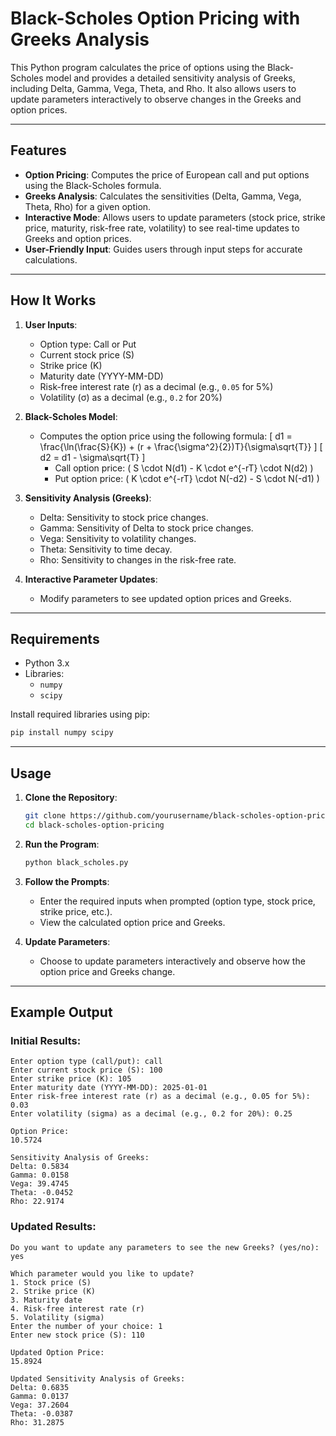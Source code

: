 # **Black-Scholes Option Pricing with Greeks Analysis**

This Python program calculates the price of options using the Black-Scholes model and provides a detailed sensitivity analysis of Greeks, including Delta, Gamma, Vega, Theta, and Rho. It also allows users to update parameters interactively to observe changes in the Greeks and option prices.

---

## **Features**

- **Option Pricing**: Computes the price of European call and put options using the Black-Scholes formula.
- **Greeks Analysis**: Calculates the sensitivities (Delta, Gamma, Vega, Theta, Rho) for a given option.
- **Interactive Mode**: Allows users to update parameters (stock price, strike price, maturity, risk-free rate, volatility) to see real-time updates to Greeks and option prices.
- **User-Friendly Input**: Guides users through input steps for accurate calculations.

---

## **How It Works**

1. **User Inputs**:
   - Option type: Call or Put
   - Current stock price (S)
   - Strike price (K)
   - Maturity date (YYYY-MM-DD)
   - Risk-free interest rate (r) as a decimal (e.g., `0.05` for 5%)
   - Volatility (σ) as a decimal (e.g., `0.2` for 20%)

2. **Black-Scholes Model**:
   - Computes the option price using the following formula:
     \[
     d1 = \frac{\ln(\frac{S}{K}) + (r + \frac{\sigma^2}{2})T}{\sigma\sqrt{T}}
     \]
     \[
     d2 = d1 - \sigma\sqrt{T}
     \]
     - Call option price: \( S \cdot N(d1) - K \cdot e^{-rT} \cdot N(d2) \)
     - Put option price: \( K \cdot e^{-rT} \cdot N(-d2) - S \cdot N(-d1) \)

3. **Sensitivity Analysis (Greeks)**:
   - Delta: Sensitivity to stock price changes.
   - Gamma: Sensitivity of Delta to stock price changes.
   - Vega: Sensitivity to volatility changes.
   - Theta: Sensitivity to time decay.
   - Rho: Sensitivity to changes in the risk-free rate.

4. **Interactive Parameter Updates**:
   - Modify parameters to see updated option prices and Greeks.

---

## **Requirements**

- Python 3.x
- Libraries:
  - `numpy`
  - `scipy`

Install required libraries using pip:
```bash
pip install numpy scipy
```

---

## **Usage**

1. **Clone the Repository**:
   ```bash
   git clone https://github.com/yourusername/black-scholes-option-pricing.git
   cd black-scholes-option-pricing
   ```

2. **Run the Program**:
   ```bash
   python black_scholes.py
   ```

3. **Follow the Prompts**:
   - Enter the required inputs when prompted (option type, stock price, strike price, etc.).
   - View the calculated option price and Greeks.

4. **Update Parameters**:
   - Choose to update parameters interactively and observe how the option price and Greeks change.

---

## **Example Output**

### Initial Results:
```plaintext
Enter option type (call/put): call
Enter current stock price (S): 100
Enter strike price (K): 105
Enter maturity date (YYYY-MM-DD): 2025-01-01
Enter risk-free interest rate (r) as a decimal (e.g., 0.05 for 5%): 0.03
Enter volatility (sigma) as a decimal (e.g., 0.2 for 20%): 0.25

Option Price:
10.5724

Sensitivity Analysis of Greeks:
Delta: 0.5834
Gamma: 0.0158
Vega: 39.4745
Theta: -0.0452
Rho: 22.9174
```

### Updated Results:
```plaintext
Do you want to update any parameters to see the new Greeks? (yes/no): yes

Which parameter would you like to update?
1. Stock price (S)
2. Strike price (K)
3. Maturity date
4. Risk-free interest rate (r)
5. Volatility (sigma)
Enter the number of your choice: 1
Enter new stock price (S): 110

Updated Option Price:
15.8924

Updated Sensitivity Analysis of Greeks:
Delta: 0.6835
Gamma: 0.0137
Vega: 37.2604
Theta: -0.0387
Rho: 31.2875
```

